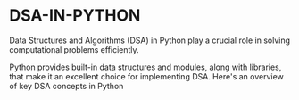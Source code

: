 # DSA-IN-PYTHON
Data Structures and Algorithms (DSA) in Python play a crucial role in solving computational problems efficiently.

Python provides built-in data structures and modules, along with libraries, that make it an excellent choice for implementing DSA. 
Here's an overview of key DSA concepts in Python
